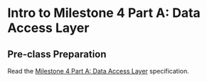 # Intro to Milestone 4 Part A: Data Access Layer

## Pre-class Preparation
  
Read the [Milestone 4 Part A: Data Access Layer](../../../tweeter/milestone-4a/milestone-4a.md) specification.
